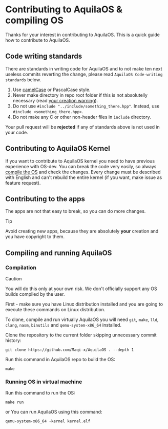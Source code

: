 # Contributing to AquilaOS & compiling OS

Thanks for your interest in contributing to AquilaOS. This is a quick guide how to contribute to AquilaOS.

## Code writing standards

There are standards in writing code for AquilaOS and to not make ten next useless commits reverting the change, please read `AquilaOS Code-writing standards` below.

1. Use [camelCase](https://en.wikipedia.org/wiki/camelCase) or PascalCase style.
2. Never make directory in repo root folder if this is not absolutelly necessary (read [your creation warning](#contributing-to-the-apps)).
3. Do not use `#include "../include/something_there.hpp"`. Instead, use `#include <something_there.hpp>`.
4. Do not make any C or other non-header files in `include` directory.

Your pull request will be **rejected** if any of standards above is not used in your code.

## Contributing to AquilaOS Kernel

If you want to contribute to AquilaOS kernel you need to have previous experience with OS-dev. You can break the code very easily, so always [compile the OS](#compiling-and-running-AquilaOS) and check the changes. Every change must be described with English and can't rebuild the entire kernel (if you want, make issue as feature request).

## Contributing to the apps

The apps are not that easy to break, so you can do more changes.

> [!TIP]
> Avoid creating new apps, because they are absolutely **your** creation and you have copyright to them.

## Compiling and running AquilaOS

### Compilation

> [!CAUTION]
> You will do this only at your own risk. We don't officially support any OS builds compiled by the user.

First - make sure you have Linux distribution installed and you are going to execute these commands on Linux distribution.

To clone, compile and run virtually AquilaOS you will need `git`, `make`, `lld`, `clang`, `nasm`, `binutils` and `qemu-system-x86_64` installed.

Clone the repository to the current folder skipping unnecessary commit history:

`git clone https://github.com/Maqi-x/AquilaOS . --depth 1`

Run this command in AquilaOS repo to build the OS:

`make`

### Running OS in virtual machine

Run this command to run the OS:

`make run`

or You can run AquilaOS using this command:

`qemu-system-x86_64 -kernel kernel.elf`